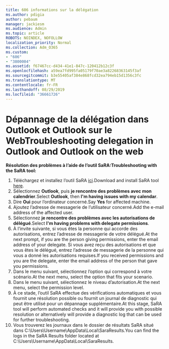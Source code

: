 ```yaml
---
title: 606 informations sur la délégation
ms.author: pdigia
author: pebaum
manager: jackiesm
ms.audience: Admin
ms.topic: article
ROBOTS: NOINDEX, NOFOLLOW
localization_priority: Normal
ms.collection: Adm_O365
ms.custom:
- "606"
- "3800004"
ms.assetid: f67467cc-d434-41e1-847c-120412b12c3f
ms.openlocfilehash: a59ea7fd995fa05179f70ae3a82268363145f3af
ms.sourcegitcommit: b3e55405af384e868fcd32ea794eb15d1356c3fc
ms.translationtype: MT
ms.contentlocale: fr-FR
ms.lasthandoff: 08/29/2019
ms.locfileid: "36661726"
---
```

# <a name="troubleshooting-delegation-in-outlook-and-outlook-on-the-web"></a><span data-ttu-id="30378-102">Dépannage de la délégation dans Outlook et Outlook sur le Web</span><span class="sxs-lookup"><span data-stu-id="30378-102">Troubleshooting delegation in Outlook and Outlook on the web</span></span>

<span data-ttu-id="30378-103">**Résolution des problèmes à l’aide de l’outil SaRA:**</span><span class="sxs-lookup"><span data-stu-id="30378-103">**Troubleshooting with the SaRA tool:**</span></span>

1. <span data-ttu-id="30378-104">Téléchargez et installez l’outil SaRA [ici](https://aka.ms/SaRA-SkypeForBusinessSignIn).</span><span class="sxs-lookup"><span data-stu-id="30378-104">Download and install SaRA tool [here](https://aka.ms/SaRA-SkypeForBusinessSignIn).</span></span>
1. <span data-ttu-id="30378-105">Sélectionnez **Outlook**, puis **je rencontre des problèmes avec mon calendrier**.</span><span class="sxs-lookup"><span data-stu-id="30378-105">Select **Outlook**, then **I'm having issues with my calendar**.</span></span>
1. <span data-ttu-id="30378-106">Dire **Oui** pour l’ordinateur concerné.</span><span class="sxs-lookup"><span data-stu-id="30378-106">Say **Yes** for affected machine.</span></span>
1. <span data-ttu-id="30378-107">Ajoutez l’adresse de messagerie de l’utilisateur concerné.</span><span class="sxs-lookup"><span data-stu-id="30378-107">Add the e-mail address of the affected user.</span></span>
1. <span data-ttu-id="30378-108">Sélectionnez **je rencontre des problèmes avec les autorisations de délégué**.</span><span class="sxs-lookup"><span data-stu-id="30378-108">Select **I'm having problems with delegate permissions**.</span></span>
1. <span data-ttu-id="30378-109">À l’invite suivante, si vous êtes la personne qui accorde des autorisations, entrez l’adresse de messagerie de votre délégué.</span><span class="sxs-lookup"><span data-stu-id="30378-109">At the next prompt, if you are the person giving permissions, enter the email address of your delegate.</span></span> <span data-ttu-id="30378-110">Si vous avez reçu des autorisations et que vous êtes le délégué, entrez l’adresse de messagerie de la personne qui vous a donné les autorisations requises.</span><span class="sxs-lookup"><span data-stu-id="30378-110">If you received permissions and you are the delegate, enter the email address of the person that gave you permissions.</span></span>
1. <span data-ttu-id="30378-111">Dans le menu suivant, sélectionnez l’option qui correspond à votre scénario.</span><span class="sxs-lookup"><span data-stu-id="30378-111">At the next menu, select the option that fits your scenario.</span></span>
1. <span data-ttu-id="30378-112">Dans le menu suivant, sélectionnez le niveau d’autorisation.</span><span class="sxs-lookup"><span data-stu-id="30378-112">At the next menu, select the permission level.</span></span>
1. <span data-ttu-id="30378-113">À ce stade, l’outil SaRA effectue des vérifications automatiques et vous fournit une résolution possible ou fournit un journal de diagnostic qui peut être utilisé pour un dépannage supplémentaire.</span><span class="sxs-lookup"><span data-stu-id="30378-113">At this stage, SaRA tool will perform automated checks and it will provide you with possible resolution or alternatively will provide a diagnostic log that can be used for further troubleshooting.</span></span>
1. <span data-ttu-id="30378-114">Vous trouverez les journaux dans le dossier de résultats SaRA situé dans C:\Users\Username\AppData\Local\SaraResults.</span><span class="sxs-lookup"><span data-stu-id="30378-114">You can find the logs in the SaRA Results folder located at C:\Users\Username\AppData\Local\SaraResults.</span></span>
